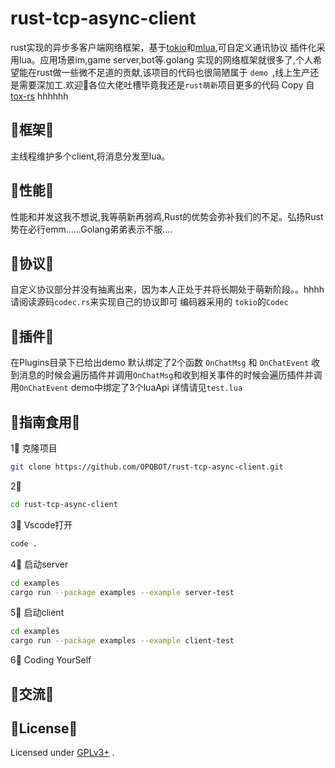 # rust-tcp-async-client

rust实现的异步多客户端网络框架，基于[tokio](https://github.com/tokio-rs/tokio)和[mlua](https://github.com/khvzak/mlua),可自定义通讯协议
插件化采用lua。应用场景im,game server,bot等.golang 实现的网络框架就很多了,个人希望能在rust做一些微不足道的贡献,该项目的代码也很简陋属于 `demo `,线上生产还是需要深加工.欢迎👏各位大佬吐槽毕竟我还是`rust萌新`项目更多的代码 Copy 自 [tox-rs](https://github.com/tox-rs/tox) hhhhhh

## 🎈框架🎈
主线程维护多个client,将消息分发至lua。

## 🎈性能🎈
性能和并发这我不想说,我等萌新再弱鸡,Rust的优势会弥补我们的不足。弘扬Rust势在必行emm......Golang弟弟表示不服....

## 🎈协议🎈
自定义协议部分并没有抽离出来，因为本人正处于并将长期处于萌新阶段。。hhhh 请阅读源码`codec.rs`来实现自己的协议即可 编码器采用的 `tokio`的`Codec`  

## 🎈插件🎈

在Plugins目录下已给出demo 默认绑定了2个函数 `OnChatMsg` 和 `OnChatEvent` 收到消息的时候会遍历插件并调用`OnChatMsg`和收到相关事件的时候会遍历插件并调用`OnChatEvent` demo中绑定了3个luaApi 详情请见`test.lua`  

## 🎈指南食用🎈

1⃣️ 克隆项目
```bash
git clone https://github.com/OPQBOT/rust-tcp-async-client.git
```
2⃣️

```bash
cd rust-tcp-async-client

```

3⃣️ Vscode打开

```bash
code .
```

4⃣️ 启动server

```bash
cd examples
cargo run --package examples --example server-test
```

5⃣ 启动client

```bash
cd examples
cargo run --package examples --example client-test
```

6⃣ Coding YourSelf

## 🎈交流🎈

## 🎈License🎈

Licensed under [GPLv3+](/LICENSE) .
